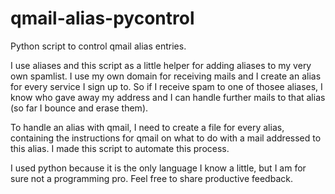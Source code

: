 # qmail-alias-pycontrol
Python script to control qmail alias entries.

I use aliases and this script as a little helper for adding aliases to my very
own spamlist. I use my own domain for receiving mails and I create an alias for
every service I sign up to. So if I receive spam to one of thosee aliases, I
know who gave away my address and I can handle further mails to that alias (so
far I bounce and erase them).

To handle an alias with qmail, I need to create a file for every alias, 
containing the instructions for qmail on what to do with a mail addressed to
this alias. I made this script to automate this process. 

I used python because it is the only language I know a little, but I am for sure
not a programming pro. Feel free to share productive feedback.
